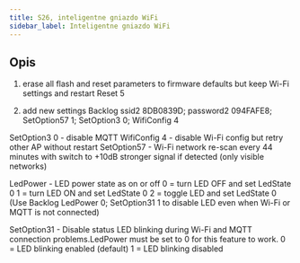 ```yaml
---
title: S26, inteligentne gniazdo WiFi
sidebar_label: Inteligentne gniazdo WiFi
---
```


## Opis

1. erase all flash and reset parameters to firmware defaults but keep Wi-Fi settings and restart
Reset 5


2. add new settings
Backlog ssid2 8DB0839D; password2 094FAFE8; SetOption57 1; SetOption3 0; WifiConfig 4

SetOption3 0 - disable MQTT
WifiConfig 4 - disable Wi-Fi config but retry other AP without restart
SetOption57 - Wi-Fi network re-scan every 44 minutes with switch to +10dB stronger signal if detected (only visible networks)

LedPower - LED power state as on or off
0 = turn LED OFF and set LedState 0
1 = turn LED ON and set LedState 0
2 = toggle LED and set LedState 0
(Use Backlog LedPower 0; SetOption31 1 to disable LED even when Wi-Fi or MQTT is not connected)

SetOption31 - Disable status LED blinking during Wi-Fi and MQTT connection problems.LedPower must be set to 0 for this feature to work.
0 = LED blinking enabled (default)
1 = LED blinking disabled
